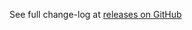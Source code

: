See full change-log at [releases on GitHub](https://github.com/VeliovGroup/Meteor-flow-router-title/releases)